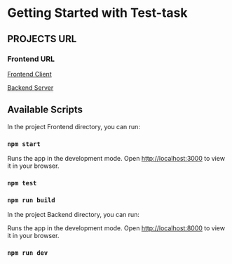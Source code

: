 # Getting Started with Test-task

## PROJECTS URL

### Frontend URL

[Frontend Client](https://feel-test-task-api.vercel.app)

[Backend Server](https://feel-test-task-api.onrender.com)

## Available Scripts

In the project Frontend directory, you can run:

### `npm start`

Runs the app in the development mode.
Open [http://localhost:3000](http://localhost:3000) to view it in your browser.

### `npm test`

### `npm run build`

In the project Backend directory, you can run:

Runs the app in the development mode.
Open [http://localhost:8000](http://localhost:8000) to view it in your browser.

### `npm run dev`
